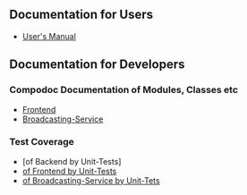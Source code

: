## Documentation for Users

* [User's Manual](https://github.com/iqb-berlin/iqb-berlin.github.io/wiki/2-Testcenter)

## Documentation for Developers

### Compodoc Documentation of Modules, Classes etc

* [Frontend](https://iqb-berlin.github.io/testcenter/dist/compodoc-fontend/)
* [Broadcasting-Service](https://iqb-berlin.github.io/testcenter/dist/compodoc-broadcasting-service/)

### Test Coverage

* [of Backend by Unit-Tests]
* [of Frontend by Unit-Tests](https://iqb-berlin.github.io/testcenter/dist/test-coverage-frontend-unit/report/)
* [of Broadcasting-Service by Unit-Tets](https://iqb-berlin.github.io/testcenter/dist/test-coverage-broadcasting-service-unit/lcov-report/)



[comment]: <> (# IQB testcenter-frontend)

[comment]: <> (Some generated Docs:)

[comment]: <> (* [CustomTexts]&#40;./custom-texts&#41;)

[comment]: <> (* [Group-Monitor Superstate-Icons]&#40;./super-states&#41;)

[comment]: <> (* [Test-Modes]&#40;./test-mode&#41;)

[comment]: <> (* [Booklet Conifg Parameter]&#40;./booklet-config&#41;)

[comment]: <> (# IQB Testcenter Backend)

[comment]: <> (* [Readme]&#40;../README.md&#41;)

[comment]: <> (* [API]&#40;./api&#41;)

[comment]: <> (* [Upgrade Information]&#40;./UPGRADE.md&#41;)

[comment]: <> (* [Manual Installation]&#40;./manual_installation.md&#41;)